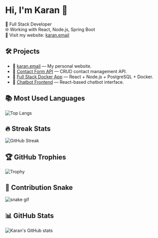 # Hi, I'm Karan 👋

🚀 Full Stack Developer  
🌐 Working with React, Node.js, Spring Boot  
💼 Visit my website: [karan.email](https://karan.email)

## 🛠️ Projects
- 🔗 [karan.email](https://karan.email) — My personal website.
- 🔗 [Contact Form API](https://github.com/knkrn5/contact-form-api) — CRUD contact management API.
- 🔗 [Full Stack Docker App](https://github.com/knkrn5/fullstack-docker-app) — React + Node.js + PostgreSQL + Docker.
- 🔗 [Chatbot Frontend](https://github.com/knkrn5/chatbot-frontend) — React-based chatbot interface.

## 📚 Most Used Languages
![Top Langs](https://github-readme-stats.vercel.app/api/top-langs/?username=knkrn5&layout=compact&theme=radical)

## 🔥 Streak Stats
![GitHub Streak](https://streak-stats.demolab.com/?user=knkrn5&theme=radical)

## 🏆 GitHub Trophies
![Trophy](https://github-profile-trophy.vercel.app/?username=knkrn5&theme=radical)

## 🐍 Contribution Snake
![snake gif](https://raw.githubusercontent.com/knkrn5/knkrn5/output/github-contribution-grid-snake.svg)


## 📊 GitHub Stats
![Karan's GitHub stats](https://github-readme-stats.vercel.app/api?username=knkrn5&show_icons=true&theme=radical)
